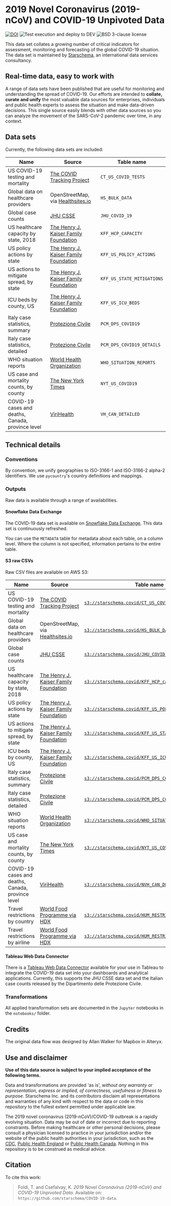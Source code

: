 # 2019 Novel Coronavirus (2019-nCoV) and COVID-19 Unpivoted Data

[![DOI](https://zenodo.org/badge/245742949.svg)](https://zenodo.org/badge/latestdoi/245742949) ![Test execution and deploy to DEV](https://github.com/starschema/COVID-19-data/workflows/Test%20execution%20and%20deploy%20to%20DEV/badge.svg) ![BSD 3-clause license](https://img.shields.io/badge/license-BSD--3-green)

This data set collates a growing number of critical indicators for assessment, monitoring and forecasting of the global COVID-19 situation. The data set is maintained by [Starschema](https://starschema.com), an international data services consultancy.

## Real-time data, easy to work with

A range of data sets have been published that are useful for monitoring and understanding the spread of COVID-19. Our efforts are intended to **collate, curate and unify** the most valuable data sources for enterprises, individuals and public health experts to assess the situation and make data-driven decisions. This single source easily blends with other data sources so you can analyze the movement of the SARS-CoV-2 pandemic over time, in any context.

## Data sets

Currently, the following data sets are included:

| Name | Source | Table name |
|------|--------|------------|
| US COVID-19 testing and mortality | [The COVID Tracking Project](https://covidtracking.com) | `CT_US_COVID_TESTS` |
| Global data on healthcare providers | OpenStreetMap, via [Healthsites.io](https://healthsites.io) | `HS_BULK_DATA` |
| Global case counts | [JHU CSSE](https://github.com/CSSEGISandData/COVID-19) | `JHU_COVID_19` |
| US healthcare capacity by state, 2018 | [The Henry J. Kaiser Family Foundation](https://www.kff.org/health-costs/issue-brief/state-data-and-policy-actions-to-address-coronavirus/) | `KFF_HCP_CAPACITY` |
| US policy actions by state | [The Henry J. Kaiser Family Foundation](https://www.kff.org/health-costs/issue-brief/state-data-and-policy-actions-to-address-coronavirus/) | `KFF_US_POLICY_ACTIONS` |
| US actions to mitigate spread, by state | [The Henry J. Kaiser Family Foundation](https://www.kff.org/health-costs/issue-brief/state-data-and-policy-actions-to-address-coronavirus/) | `KFF_US_STATE_MITIGATIONS` |
| ICU beds by county, US | [The Henry J. Kaiser Family Foundation](https://www.kff.org/health-costs/issue-brief/state-data-and-policy-actions-to-address-coronavirus/) | `KFF_US_ICU_BEDS` |
| Italy case statistics, summary | [Protezione Civile](https://github.com/pcm-dpc/COVID-19) | `PCM_DPS_COVID19` |
| Italy case statistics, detailed | [Protezione Civile](https://github.com/pcm-dpc/COVID-19) | `PCM_DPS_COVID19_DETAILS` |
| WHO situation reports | [World Health Organization](https://www.who.int/emergencies/diseases/novel-coronavirus-2019/situation-reports) | `WHO_SITUATION_REPORTS` |
| US case and mortality counts, by county | [The New York Times](https://github.com/nytimes/covid-19-data) | `NYT_US_COVID19` |
| COVID-19 cases and deaths, Canada, province level | [ViriHealth](https://virihealth.com) | `VH_CAN_DETAILED` |


## Technical details

### Conventions

By convention, we unify geographies to ISO-3166-1 and ISO-3166-2 alpha-2 identifiers. We use `pycountry`'s country definitions and mappings.

### Outputs

Raw data is available through a range of availabilities.

#### Snowflake Data Exchange

The COVID-19 data set is available on [Snowflake Data Exchange](https://www.snowflake.com/datasets/starschema/). This data set is continuously refreshed.

You can use the `METADATA` table for metadata about each table, on a column level. Where the column is not specified, information pertains to the entire table.

#### S3 raw CSVs

Raw CSV files are available on AWS S3:

| Name | Source | Table name |
|------|--------|------------|
| US COVID-19 testing and mortality | [The COVID Tracking Project](https://covidtracking.com) | [`s3://starschema.covid/CT_US_COVID_TESTS.csv`](https://s3-us-west-1.amazonaws.com/starschema.covid/CT_US_COVID_TESTS.csv) |
| Global data on healthcare providers | OpenStreetMap, via [Healthsites.io](https://healthsites.io) | [`s3://starschema.covid/HS_BULK_DATA.csv`](https://s3-us-west-1.amazonaws.com/starschema.covid/HS_BULK_DATA.csv) |
| Global case counts | [JHU CSSE](https://github.com/CSSEGISandData/COVID-19) | [`s3://starschema.covid/JHU_COVID-19.csv`](https://s3-us-west-1.amazonaws.com/starschema.covid/JHU_COVID-19.csv) |
| US healthcare capacity by state, 2018 | [The Henry J. Kaiser Family Foundation](https://www.kff.org/health-costs/issue-brief/state-data-and-policy-actions-to-address-coronavirus/) | [`s3://starschema.covid/KFF_HCP_capacity.csv`](https://s3-us-west-1.amazonaws.com/starschema.covid/KFF_HCP_capacity.csv) |
| US policy actions by state | [The Henry J. Kaiser Family Foundation](https://www.kff.org/health-costs/issue-brief/state-data-and-policy-actions-to-address-coronavirus/) | [`s3://starschema.covid/KFF_US_POLICY_ACTIONS.csv`](https://s3-us-west-1.amazonaws.com/starschema.covid/KFF_US_POLICY_ACTIONS.csv) |
| US actions to mitigate spread, by state | [The Henry J. Kaiser Family Foundation](https://www.kff.org/health-costs/issue-brief/state-data-and-policy-actions-to-address-coronavirus/) | [`s3://starschema.covid/KFF_US_STATE_MITIGATIONS.csv`](https://s3-us-west-1.amazonaws.com/starschema.covid/KFF_US_STATE_MITIGATIONS.csv) |
| ICU beds by county, US | [The Henry J. Kaiser Family Foundation](https://www.kff.org/health-costs/issue-brief/state-data-and-policy-actions-to-address-coronavirus/) | [`s3://starschema.covid/KFF_US_ICU_BEDS.csv`](https://s3-us-west-1.amazonaws.com/starschema.covid/KFF_US_ICU_BEDS.csv) |
| Italy case statistics, summary | [Protezione Civile](https://github.com/pcm-dpc/COVID-19) | [`s3://starschema.covid/PCM_DPS_COVID19.csv`](https://s3-us-west-1.amazonaws.com/starschema.covid/PCM_DPS_COVID19.csv) |
| Italy case statistics, detailed | [Protezione Civile](https://github.com/pcm-dpc/COVID-19) | [`s3://starschema.covid/PCM_DPS_COVID19-DETAILS.csv`](https://s3-us-west-1.amazonaws.com/starschema.covid/PCM_DPS_COVID19-DETAILS.csv) |
| WHO situation reports | [World Health Organization](https://www.who.int/emergencies/diseases/novel-coronavirus-2019/situation-reports) | [`s3://starschema.covid/WHO_SITUATION_REPORTS.csv`](https://s3-us-west-1.amazonaws.com/starschema.covid/WHO_SITUATION_REPORTS.csv) |
| US case and mortality counts, by county | [The New York Times](https://github.com/nytimes/covid-19-data) | [`s3://starschema.covid/NYT_US_COVID19.csv`](https://s3-us-west-1.amazonaws.com/starschema.covid/NYT_US_COVID19.csv) |
| COVID-19 cases and deaths, Canada, province level | [ViriHealth](https://virihealth.com) | [`s3://starschema.covid/NVH_CAN_DETAILED.csv`](https://s3-us-west-1.amazonaws.com/starschema.covid/VH_CAN_DETAILED.csv) |
| Travel restrictions by country | [World Food Programme via HDX](https://data.humdata.org/dataset/covid-19-global-travel-restrictions-and-airline-information) | [`s3://starschema.covid/HUM_RESTRICTIONS_COUNTRY`](https://s3-us-west-1.amazonaws.com/starschema.covid/HUM_RESTRICTIONS_COUNTRY.csv) |
| Travel restrictions by airline | [World Food Programme via HDX](https://data.humdata.org/dataset/covid-19-global-travel-restrictions-and-airline-information) | [`s3://starschema.covid/HUM_RESTRICTIONS_AIRLINE`](https://s3-us-west-1.amazonaws.com/starschema.covid/HUM_RESTRICTIONS_AIRLINE.csv) |

#### Tableau Web Data Connector

There is a [Tableau Web Data Connector](https://starschema-extensions.s3.amazonaws.com/covid-tableau-online-wdc/index.html) available for your use in Tableau to integrate the COVID-19 data set into your dashboards and analytical applications. Currently, this supports the JHU CSSE data set and the Italian case counts released by the Dipartimento delle Protezione Civile.


### Transformations

All applied transformation sets are documented in the `Jupyter` notebooks in the `notebooks/` folder.

## Credits

The original data flow was designed by Allan Walker for Mapbox in Alteryx. 

## Use and disclaimer

**Use of this data source is subject to your implied acceptance of the following terms.**

Data and transformations are provided 'as is', *without any warranty or representation, express or implied, of correctness, usefulness or fitness to purpose*. Starschema Inc. and its contributors disclaim all representations and warranties of any kind with respect to the data or code in this repository to the fullest extent permitted under applicable law.

The 2019 novel coronavirus (2019-nCoV)/COVID-19 outbreak is a rapidly evolving situation. Data may be out of date or incorrect due to reporting constraints. Before making healthcare or other personal decisions, please consult a physician licensed to practice in your jurisdiction and/or the website of the public health authorities in your jurisdiction, such as the [CDC](https://www.cdc.gov/coronavirus/2019-ncov/index.html), [Public Health England](https://www.gov.uk/government/collections/coronavirus-covid-19-list-of-guidance) or [Public Health Canada](https://www.canada.ca/en/public-health/services/diseases/2019-novel-coronavirus-infection.html). Nothing in this repository is to be construed as medical advice.

## Citation

To cite this work:

> Foldi, T. and Csefalvay, K. _2019 Novel Coronavirus (2019-nCoV) and COVID-19 Unpivoted Data._ Available on: `https://github.com/starschema/COVID-19-data`.
